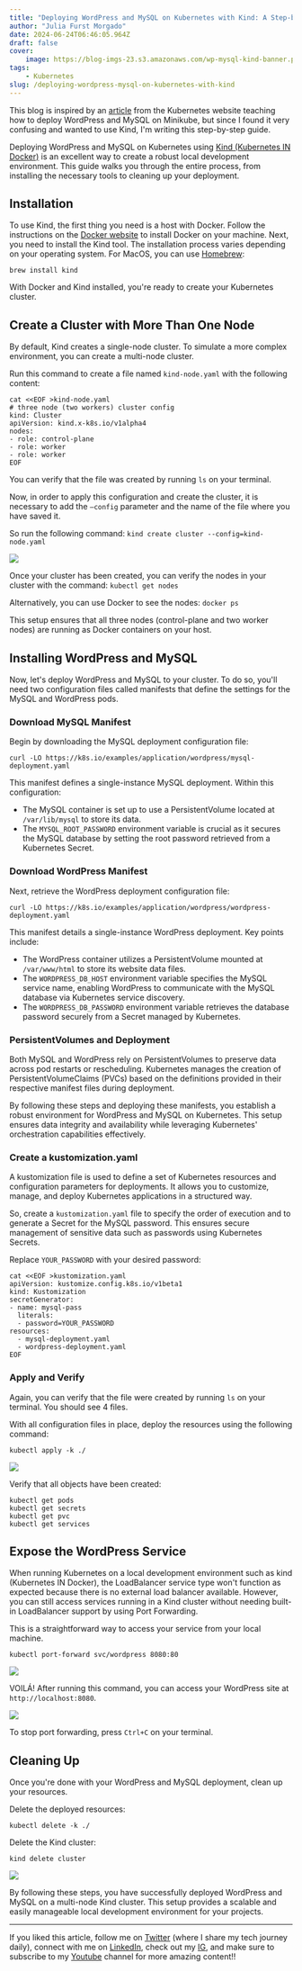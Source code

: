 ```yaml
---
title: "Deploying WordPress and MySQL on Kubernetes with Kind: A Step-by-Step Guide"
author: "Julia Furst Morgado"
date: 2024-06-24T06:46:05.964Z
draft: false
cover:
    image: https://blog-imgs-23.s3.amazonaws.com/wp-mysql-kind-banner.png
tags: 
    - Kubernetes
slug: /deploying-wordpress-mysql-on-kubernetes-with-kind
---
```

This blog is inspired by an [article](https://kubernetes.io/docs/tutorials/stateful-application/mysql-wordpress-persistent-volume/) from the Kubernetes website teaching how to deploy WordPress and MySQL on Minikube, but since I found it very confusing and wanted to use Kind, I'm writing this step-by-step guide.

Deploying WordPress and MySQL on Kubernetes using [Kind (Kubernetes IN Docker)](https://kind.sigs.k8s.io/) is an excellent way to create a robust local development environment. This guide walks you through the entire process, from installing the necessary tools to cleaning up your deployment.

## Installation
To use Kind, the first thing you need is a host with Docker. Follow the instructions on the [Docker website](https://docs.docker.com/get-docker/) to install Docker on your machine. Next, you need to install the Kind tool. The installation process varies depending on your operating system. For MacOS, you can use [Homebrew](https://formulae.brew.sh/formula/kind):

`brew install kind`

With Docker and Kind installed, you're ready to create your Kubernetes cluster.

## Create a Cluster with More Than One Node
By default, Kind creates a single-node cluster. To simulate a more complex environment, you can create a multi-node cluster.

Run this command to create a file named `kind-node.yaml` with the following content:

```
cat <<EOF >kind-node.yaml
# three node (two workers) cluster config
kind: Cluster
apiVersion: kind.x-k8s.io/v1alpha4
nodes:
- role: control-plane
- role: worker
- role: worker
EOF
```

You can verify that the file was created by running `ls` on your terminal.

Now, in order to apply this configuration and create the cluster, it is necessary to add the `–config` parameter and the name of the file where you have saved it.

So run the following command: `kind create cluster --config=kind-node.yaml`

![](https://blog-imgs-23.s3.amazonaws.com/kind-cluster.png)

Once your cluster has been created, you can verify the nodes in your cluster with the command: `kubectl get nodes`

Alternatively, you can use Docker to see the nodes: `docker ps`

This setup ensures that all three nodes (control-plane and two worker nodes) are running as Docker containers on your host.

## Installing WordPress and MySQL

Now, let's deploy WordPress and MySQL to your cluster. To do so, you'll need two configuration files called manifests that define the settings for the MySQL and WordPress pods.

### Download MySQL Manifest
Begin by downloading the MySQL deployment configuration file:

 `curl -LO https://k8s.io/examples/application/wordpress/mysql-deployment.yaml`

This manifest defines a single-instance MySQL deployment. Within this configuration:

- The MySQL container is set up to use a PersistentVolume located at `/var/lib/mysql` to store its data.
- The `MYSQL_ROOT_PASSWORD` environment variable is crucial as it secures the MySQL database by setting the root password retrieved from a Kubernetes Secret.

### Download WordPress Manifest

Next, retrieve the WordPress deployment configuration file:

`curl -LO https://k8s.io/examples/application/wordpress/wordpress-deployment.yaml`

This manifest details a single-instance WordPress deployment. Key points include:

- The WordPress container utilizes a PersistentVolume mounted at `/var/www/html` to store its website data files.
- The `WORDPRESS_DB_HOST` environment variable specifies the MySQL service name, enabling WordPress to communicate with the MySQL database via Kubernetes service discovery.
- The `WORDPRESS_DB_PASSWORD` environment variable retrieves the database password securely from a Secret managed by Kubernetes.

### PersistentVolumes and Deployment

Both MySQL and WordPress rely on PersistentVolumes to preserve data across pod restarts or rescheduling. Kubernetes manages the creation of PersistentVolumeClaims (PVCs) based on the definitions provided in their respective manifest files during deployment.

By following these steps and deploying these manifests, you establish a robust environment for WordPress and MySQL on Kubernetes. This setup ensures data integrity and availability while leveraging Kubernetes' orchestration capabilities effectively.

### Create a kustomization.yaml
A kustomization file is used to define a set of Kubernetes resources and configuration parameters for deployments. It allows you to customize, manage, and deploy Kubernetes applications in a structured way.

So, create a `kustomization.yaml` file to specify the order of execution and to generate a Secret for the MySQL password. This ensures secure management of sensitive data such as passwords using Kubernetes Secrets.

Replace `YOUR_PASSWORD` with your desired password:

```
cat <<EOF >kustomization.yaml
apiVersion: kustomize.config.k8s.io/v1beta1
kind: Kustomization 
secretGenerator:
- name: mysql-pass
  literals:
  - password=YOUR_PASSWORD
resources:
  - mysql-deployment.yaml
  - wordpress-deployment.yaml
EOF
```

### Apply and Verify
Again, you can verify that the file were created by running `ls` on your terminal. You should see 4 files.

With all configuration files in place, deploy the resources using the following command:

`kubectl apply -k ./`

![](https://blog-imgs-23.s3.amazonaws.com/kind-wp-mysql-dep.png)

Verify that all objects have been created:
```
kubectl get pods
kubectl get secrets
kubectl get pvc
kubectl get services
```

## Expose the WordPress Service
When running Kubernetes on a local development environment such as kind (Kubernetes IN Docker), the LoadBalancer service type won't function as expected because there is no external load balancer available. However, you can still access services running in a Kind cluster without needing built-in LoadBalancer support by using Port Forwarding.

This is a straightforward way to access your service from your local machine.

`kubectl port-forward svc/wordpress 8080:80`

![](https://blog-imgs-23.s3.amazonaws.com/kind-expose-wp-service.png)

VOILÁ! After running this command, you can access your WordPress site at `http://localhost:8080`.

![](https://blog-imgs-23.s3.amazonaws.com/kind-wp.png)

To stop port forwarding, press `Ctrl+C` on your terminal.

## Cleaning Up
Once you're done with your WordPress and MySQL deployment, clean up your resources.

Delete the deployed resources: 

`kubectl delete -k ./`

Delete the Kind cluster: 

`kind delete cluster`

![](https://blog-imgs-23.s3.amazonaws.com/kind-delete.png)

By following these steps, you have successfully deployed WordPress and MySQL on a multi-node Kind cluster. This setup provides a scalable and easily manageable local development environment for your projects.


***

If you liked this article, follow me on [Twitter](https://twitter.com/juliafmorgado) (where I share my tech journey daily), connect with me on [LinkedIn](https://www.linkedin.com/in/juliafmorgado/), check out my [IG](https://www.instagram.com/juliafmorgado/), and make sure to subscribe to my [Youtube](https://www.youtube.com/c/JuliaFMorgado) channel for more amazing content!!



